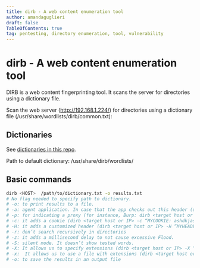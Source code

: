 ```yaml
---
title: dirb - A web content enumeration tool
author: amandaguglieri
draft: false
TableOfContents: true
tag: pentesting, directory enumeration, tool, vulnerability
---
```


# dirb - A web content enumeration tool

DIRB is a web content fingerprinting tool. It scans the server for directories using a dictionary file.

Scan the web server (http://192.168.1.224/) for directories using a dictionary file (/usr/share/wordlists/dirb/common.txt):

## Dictionaries 

See [dictionaries in this repo](dictionaries.md).

Path to default dictionary: /usr/share/dirb/wordlists/

## Basic commands

```bash
dirb <HOST>  /path/to/dictionary.txt -o results.txt
# No flag needed to specify path to dictionary.
# -o: to print results to a file.
# -a: agent application. In case that the app checks out this header (use it with https://useragentstring.com/pages/useragentstring.php)
# -p: for indicating a proxy (for instance, Burp: dirb <target host or IP> -p http://127.0.0.1:8080)
# -c: it adds a cookie (dirb <target host or IP> -c “MYCOOKIE: ashdkjashdjkas”)
# -H: it adds a customized header (dirb <target host or IP> -H “MYHEADER: Mycontent”)
# -r: don’t search recursively in directories
# -z: it adds a millisecond delay to not cause excessive Flood.
# -S: silent mode. It doesn’t show tested words.
# -X: It allows us to specify extensions (dirb <target host or IP> -X “.php, .bak”). Appends each word with this extension
# -x:  It allows us to use a file with extensions (dirb <target host or IP> -x extensionfile.txt). Appends each word with the extensions specified in the file
# -o: to save the results in an output file
```
